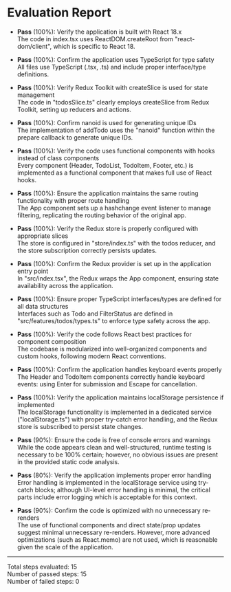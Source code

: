 # Evaluation Report

- **Pass** (100%): Verify the application is built with React 18.x  
  The code in index.tsx uses ReactDOM.createRoot from "react-dom/client", which is specific to React 18.

- **Pass** (100%): Confirm the application uses TypeScript for type safety  
  All files use TypeScript (.tsx, .ts) and include proper interface/type definitions.

- **Pass** (100%): Verify Redux Toolkit with createSlice is used for state management  
  The code in "todosSlice.ts" clearly employs createSlice from Redux Toolkit, setting up reducers and actions.

- **Pass** (100%): Confirm nanoid is used for generating unique IDs  
  The implementation of addTodo uses the "nanoid" function within the prepare callback to generate unique IDs.

- **Pass** (100%): Verify the code uses functional components with hooks instead of class components  
  Every component (Header, TodoList, TodoItem, Footer, etc.) is implemented as a functional component that makes full use of React hooks.

- **Pass** (100%): Ensure the application maintains the same routing functionality with proper route handling  
  The App component sets up a hashchange event listener to manage filtering, replicating the routing behavior of the original app.

- **Pass** (100%): Verify the Redux store is properly configured with appropriate slices  
  The store is configured in "store/index.ts" with the todos reducer, and the store subscription correctly persists updates.

- **Pass** (100%): Confirm the Redux provider is set up in the application entry point  
  In "src/index.tsx", the Redux <Provider> wraps the App component, ensuring state availability across the application.

- **Pass** (100%): Ensure proper TypeScript interfaces/types are defined for all data structures  
  Interfaces such as Todo and FilterStatus are defined in "src/features/todos/types.ts" to enforce type safety across the app.

- **Pass** (100%): Verify the code follows React best practices for component composition  
  The codebase is modularized into well-organized components and custom hooks, following modern React conventions.

- **Pass** (100%): Confirm the application handles keyboard events properly  
  The Header and TodoItem components correctly handle keyboard events: using Enter for submission and Escape for cancellation.

- **Pass** (100%): Verify the application maintains localStorage persistence if implemented  
  The localStorage functionality is implemented in a dedicated service ("localStorage.ts") with proper try-catch error handling, and the Redux store is subscribed to persist state changes.

- **Pass** (90%): Ensure the code is free of console errors and warnings  
  While the code appears clean and well-structured, runtime testing is necessary to be 100% certain; however, no obvious issues are present in the provided static code analysis.

- **Pass** (80%): Verify the application implements proper error handling  
  Error handling is implemented in the localStorage service using try-catch blocks; although UI-level error handling is minimal, the critical parts include error logging which is acceptable for this context.

- **Pass** (90%): Confirm the code is optimized with no unnecessary re-renders  
  The use of functional components and direct state/prop updates suggest minimal unnecessary re-renders. However, more advanced optimizations (such as React.memo) are not used, which is reasonable given the scale of the application.

---

Total steps evaluated: 15  
Number of passed steps: 15  
Number of failed steps: 0